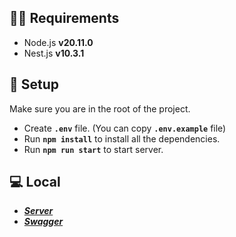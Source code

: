 👩‍🚀 **Requirements** 
---

+ Node.js **v20.11.0**
+ Nest.js **v10.3.1**

🚀 **Setup** 
---

Make sure you are in the root of the project.

+ Create **`.env`** file. (You can copy **`.env.example`** file)
+ Run **`npm install`** to install all the dependencies.
+ Run **`npm run start`** to start server.

## 💻 **Local** 
+ ***[Server](http://[::1]:3000/)***
+ ***[Swagger](http://[::1]:3000/api)***
